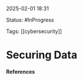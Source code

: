 
2025-02-01 18:31

Status: #InProgress

Tags: [[cybersecurity]] 
# Securing Data





#### References
